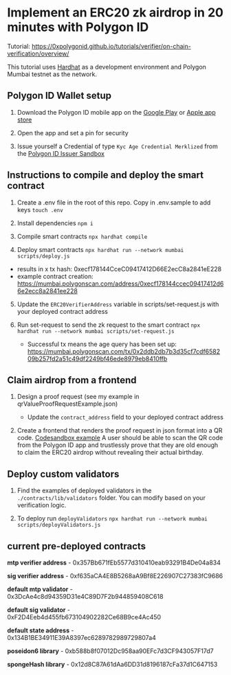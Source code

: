 # Implement an ERC20 zk airdrop in 20 minutes with Polygon ID

Tutorial: https://0xpolygonid.github.io/tutorials/verifier/on-chain-verification/overview/

This tutorial uses [Hardhat](https://hardhat.org/) as a development environment and Polygon Mumbai testnet as the network.

## Polygon ID Wallet setup

1. Download the Polygon ID mobile app on the [Google Play](https://play.google.com/store/apps/details?id=com.polygonid.wallet) or [Apple app store](https://apps.apple.com/us/app/polygon-id/id1629870183)

2. Open the app and set a pin for security

3. Issue yourself a Credential of type `Kyc Age Credential Merklized` from the [Polygon ID Issuer Sandbox](https://issuer-v2.polygonid.me/)

## Instructions to compile and deploy the smart contract

1. Create a .env file in the root of this repo. Copy in .env.sample to add keys
    `touch .env`

2. Install dependencies
    `npm i`

3. Compile smart contracts
    `npx hardhat compile`

4. Deploy smart contracts
    `npx hardhat run --network mumbai scripts/deploy.js`
 - results in x tx hash: 0xecf178144CceC09417412D66E2ecC8a2841eE228
 - example contract creation: https://mumbai.polygonscan.com/address/0xecf178144ccec09417412d66e2ecc8a2841ee228

5. Update the `ERC20VerifierAddress` variable in scripts/set-request.js with your deployed contract address

6. Run set-request to send the zk request to the smart contract
    `npx hardhat run --network mumbai scripts/set-request.js`
    - Successful tx means the age query has been set up: https://mumbai.polygonscan.com/tx/0x2ddb2db7b3d35cf7cdf658209b257fd2a51c49df2249bf46ede8979eb8410ffb


## Claim airdrop from a frontend

1. Design a proof request (see my example in qrValueProofRequestExample.json)
    - Update the `contract_address` field to your deployed contract address

2. Create a frontend that renders the proof request in json format into a QR code. [Codesandbox example](https://codesandbox.io/s/zisu81?file=/index.js) A user should be able to scan the QR code from the Polygon ID app and trustlessly prove that they are old enough to claim the ERC20 airdrop without revealing their actual birthday.

## Deploy custom validators

1. Find the examples of deployed validators in the `./contracts/lib/validators` folder. You can modify based on your verification logic.

2. To deploy run `deployValidators`  `npx hardhat run --network mumbai scripts/deployValidators.js`

## current pre-deployed contracts


**mtp verifier address** - 0x357Bb671fEb5577d310410eab93291B4De04a834

**sig verifier address** - 0xf635aCA4E8B5268aA9Bf8E226907C27383fC9686

**default mtp validator** - 0x3DcAe4c8d94359D31e4C89D7F2b944859408C618

**default sig validator** - 0xF2D4Eeb4d455fb673104902282Ce68B9ce4Ac450

**default state address** - 0x134B1BE34911E39A8397ec6289782989729807a4

**poseidon6 library** - 0xb588b8f07012Dc958aa90EFc7d3CF943057F17d7

**spongeHash library** - 0x12d8C87A61dAa6DD31d8196187cFa37d1C647153



